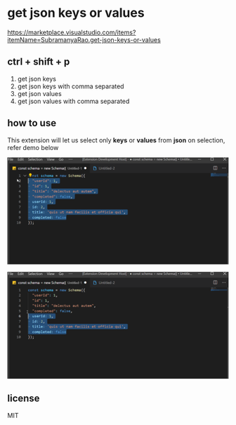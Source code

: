 # get json keys or values

https://marketplace.visualstudio.com/items?itemName=SubramanyaRao.get-json-keys-or-values

## ctrl + shift + p
1.	get json keys
2.	get json keys with comma separated
3.	get json values
4.	get json values with comma separated

## how to use
This extension will let us select only **keys** or **values** from **json** on selection, refer demo below

![demo1](https://raw.githubusercontent.com/bksubramanyarao/get-json-keys-or-values/main/images/demo1.gif)

![demo2](https://raw.githubusercontent.com/bksubramanyarao/get-json-keys-or-values/main/images/demo2.gif)


## license
MIT





